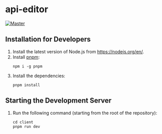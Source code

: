 # api-editor

[![Master](https://github.com/lars-reimann/api-editor/actions/workflows/master.yml/badge.svg?branch=master)](https://github.com/lars-reimann/api-editor/actions/workflows/master.yml)

## Installation for Developers

1. Install the latest version of Node.js from https://nodejs.org/en/.
2. Install [pnpm](https://pnpm.io/):
    ```shell
    npm i -g pnpm
    ```
3. Install the dependencies:
    ```shell
    pnpm install
    ```

## Starting the Development Server

1. Run the following command (starting from the root of the repository):
    ```shell
    cd client
    pnpm run dev
    ```
